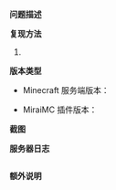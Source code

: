 <!--
【填写前注意】

发Issue前请先看看Issue列表里有没有你的问题，包括已关闭的问题。如有，请关注相关Issue而不是重复发问。
请不要删除模板中的任何内容，只填写你应该填写的。
标题和内容不必加敬词，所有人都是平等的。
请勿在标题中增加如“帮帮我”、“急急急”、“大神”之类的无意义词汇，我可能会反感从而选择性忽略你的问题。
-->

**问题描述**
<!-- 在下方的空行描述你的问题 -->

<!-- 在上方的空行描述你的问题 -->

**复现方法**
<!-- 在下方的空行描述如何触发这个漏洞 -->
1. 
<!-- 在上方的空行描述如何触发这个漏洞 -->

**版本类型**
<!-- 【Minecraft 服务端版本】例如 Paper-1.12.2，在服务端输入 /ver 查看版本 -->
* Minecraft 服务端版本：

<!-- 【MiraiMC 插件版本】例如 1.4，在服务端输入 /miraimc 查看版本 -->
* MiraiMC 插件版本：

**截图**
<!-- 在下方提供问题发生时的截图（如果有的话，可以直接拖动图片到编辑框） -->

<!-- 在上方提供问题发生时的截图 -->

**服务器日志**
<!-- 在下方的“ ``` ”符号中间复制你的服务端日志，请确保所有日志内容都在两行“ ``` ”之内
请提供完整的服务端日志，自以为知道问题所在而仅提供一两行将被直接关闭
如果日志过长（超过300行），请直接上传文件（可直接拖动文件到编辑框） -->
```

```

**额外说明**
<!-- 还有什么要补充的吗？
例如系统是什么版本、Java是什么版本、你使用了什么依赖MiraiMC的插件、重置插件配置后问题是否仍然存在、你使用的插件列表 -->

